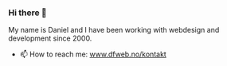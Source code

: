 ### Hi there 👋

My name is Daniel and I have been working with webdesign and development since 2000. 

- 📫 How to reach me: www.dfweb.no/kontakt
